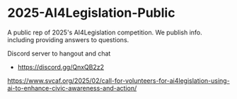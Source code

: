 # 2025-AI4Legislation-Public
A public rep of 2025's AI4Legislation competition. We publish info. including providing answers to questions.



Discord server to hangout and chat
* https://discord.gg/QnxQB2z2

https://www.svcaf.org/2025/02/call-for-volunteers-for-ai4legislation-using-ai-to-enhance-civic-awareness-and-action/
